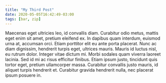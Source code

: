 ```yaml
---
title: "My Third Post"
date: 2020-05-05T16:42:49-03:00
tags: [bar, zip]
---
```


Maecenas eget ultricies leo, id convallis diam. Curabitur odio metus, mattis eget enim sit amet, pretium eleifend ex. In dapibus quam interdum, euismod urna at, accumsan orci. Etiam porttitor elit eu ante porta placerat. Nunc ac diam dignissim, hendrerit turpis eget, ultrices mauris. Mauris id luctus nisl, eu rutrum dolor. Integer vitae dictum mi. Morbi sodales quam viverra laoreet lacinia. Sed id mi ac risus efficitur finibus. Etiam ipsum justo, tincidunt quis tortor eget, pretium ullamcorper massa. Curabitur convallis justo mauris, id aliquet turpis hendrerit et. Curabitur gravida hendrerit nulla, nec placerat ipsum posuere in.
